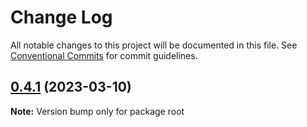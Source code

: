 # Change Log

All notable changes to this project will be documented in this file.
See [Conventional Commits](https://conventionalcommits.org) for commit guidelines.

## [0.4.1](https://github.com/YousefED/BlockNote/compare/v0.4.0...v0.4.1) (2023-03-10)

**Note:** Version bump only for package root
